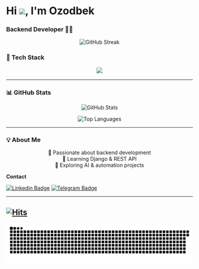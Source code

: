 <img align="right" src='https://chart.googleapis.com/chart?cht=qr&chl=https%3A%2F%2Ft.me/multibola&chs=180x180&choe=UTF-8&chld=L|2' alt=''>
<h1>Hi <img src="https://media.giphy.com/media/hvRJCLFzcasrR4ia7z/giphy.gif" width="25px">, I'm Ozodbek</h1>
<h3>Backend Developer 👨‍💻</h3>

<p align="center">
  <img src="https://streak-stats.demolab.com/?user=Ozodbek1-AI&theme=tokyonight_duo&hide_border=true" alt="GitHub Streak" />
</p>


### 🧰 Tech Stack
<p align="center">
  <img src="https://skillicons.dev/icons?i=python,django,postgresql,git,github,linux,vscode&theme=dark" />
</p>

---

### 📊 GitHub Stats

<p align="center">
  <img src="https://github-readme-stats.vercel.app/api?username=Ozodbek1-AI&show_icons=true&theme=tokyonight&hide_border=true" alt="GitHub Stats" />
</p>

<p align="center">
  <img src="https://github-readme-stats.vercel.app/api/top-langs/?username=Ozodbek1-AI&layout=compact&theme=tokyonight&hide_border=true" alt="Top Languages" />
</p>


---

### 💡 About Me
<p align="center">
  🔹 Passionate about backend development<br>
  🔹 Learning Django & REST API<br>
  🔹 Exploring AI & automation projects<br>
</p>


<!--
**Ozodbek1-AI/Ozodbek1-AI** is a ✨ _special_ ✨ repository because its `README.md` (this file) appears on your GitHub profile.
![Welcome!](86T4GWHN.gif)

<!--  <img src="https://github-profile-summary-cards.vercel.app/api/cards/profile-details?username=firdavsDev&theme=github_dark" alt="info">  -->



<!--  [![willianrod's wakatime stats](https://github-readme-stats.vercel.app/api/wakatime?username=FirdavsDev&theme=github_dark&layout=compact)](https://wakatime.com/@FirdavsDev) -->

<!-- **Back-end**

![Python](https://img.shields.io/badge/-Python-black?style=flat-square&logo=Python)
![Django](https://img.shields.io/badge/-Django-0aad48?style=flat-square&logo=Django)
![Django Rest Framework](https://img.shields.io/badge/DRF-red?style=flat-square&logo=Django)
![FastAPI](https://img.shields.io/badge/-FastAPI-%2300C7B7?style=flat-square&logo=FastAPI)
![Celery](https://img.shields.io/badge/-Celery-%2300C7B7?style=flat-square&logo=Celery)

**Databases**

![Postgresql](https://img.shields.io/badge/-Postgresql-%232c3e50?style=flat-square&logo=Postgresql)
![Redis](https://img.shields.io/badge/-Redis-FCA121?style=flat-square&logo=Redis)
![SQLite](https://img.shields.io/badge/-Sqlite-%232c3e50?style=flat-square&logo=Sqlite)

**Tools**

![Docker](https://img.shields.io/badge/-Docker-46a2f1?style=flat-square&logo=docker&logoColor=white)
![Postman](https://img.shields.io/badge/Postman-FCA121?style=flat-square&logo=postman) -->



**Contact**

[![Linkedin Badge](https://img.shields.io/badge/-Linkedin-blue?style=flat-square&logo=Linkedin&logoColor=white&link=hhttps:/www.linkedin.com/in/davronbek-boltayev)](https://www.linkedin.com/in/davronbek-boltayev/)
[![Telegram Badge](https://img.shields.io/badge/-Telegram-blue?style=flat-square&logo=Telegram&logoColor=white&link=https://t.me/firdavs_dev)](https://t.me/firdavs_dev)

------------
[![Hits](https://hits.sh/github.com/Ozodbek1-AI.svg)](https://hits.sh/github.com/Ozodbek1-AI/)
------------


![Snake animation](https://raw.githubusercontent.com/theMir8/theMir8/output/github-contribution-grid-snake.svg)

